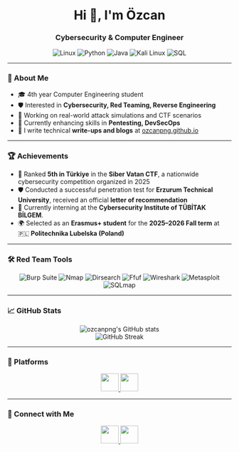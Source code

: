 <h1 align="center">Hi 👋, I'm Özcan</h1>
<h3 align="center">Cybersecurity & Computer Engineer</h3>

<p align="center">
  <img src="https://img.shields.io/badge/Linux-FCC624?style=flat-square&logo=linux&logoColor=black" alt="Linux"/>
  <img src="https://img.shields.io/badge/Python-3776AB?style=flat-square&logo=python&logoColor=white" alt="Python"/>
  <img src="https://img.shields.io/badge/Java-007396?style=flat-square&logo=java&logoColor=white" alt="Java"/>
  <img src="https://img.shields.io/badge/Kali%20Linux-557C94?style=flat-square&logo=kalilinux&logoColor=white" alt="Kali Linux"/>
  <img src="https://img.shields.io/badge/SQL-4479A1?style=flat-square&logo=postgresql&logoColor=white" alt="SQL"/>
</p>

---

### 🧠 About Me

- 🎓 4th year Computer Engineering student  
- 🛡️ Interested in **Cybersecurity, Red Teaming, Reverse Engineering**  
- 🧪 Working on real-world attack simulations and CTF scenarios  
- 🔭 Currently enhancing skills in **Pentesting, DevSecOps**  
- 📝 I write technical **write-ups and blogs** at [ozcanpng.github.io](https://ozcanpng.github.io)

---

### 🏆 Achievements

- 🥇 Ranked **5th in Türkiye** in the **Siber Vatan CTF**, a nationwide cybersecurity competition organized in 2025  
- 🛡️ Conducted a successful penetration test for **Erzurum Technical University**, received an official **letter of recommendation**  
- 🧪 Currently interning at the **Cybersecurity Institute of TÜBİTAK BİLGEM**.  
- 🌍 Selected as an **Erasmus+ student** for the **2025–2026 Fall term** at 🇵🇱 **Politechnika Lubelska (Poland)**  

---

### 🛠️ Red Team Tools

<p align="center">
  <img src="https://img.shields.io/badge/Burp%20Suite-ff7043?style=for-the-badge&logo=burpsuite&logoColor=white" alt="Burp Suite"/>
  <img src="https://img.shields.io/badge/Nmap-214478?style=for-the-badge&logo=gnupg&logoColor=white" alt="Nmap"/>
  <img src="https://img.shields.io/badge/Dirsearch-3776AB?style=for-the-badge&logo=gnu-bash&logoColor=white" alt="Dirsearch"/>
  <img src="https://img.shields.io/badge/Ffuf-4caf50?style=for-the-badge&logo=hackthebox&logoColor=white" alt="Ffuf"/>
  <img src="https://img.shields.io/badge/Wireshark-1679A7?style=for-the-badge&logo=wireshark&logoColor=white" alt="Wireshark"/>
  <img src="https://img.shields.io/badge/Metasploit-5e429f?style=for-the-badge&logo=metasploit&logoColor=white" alt="Metasploit"/>
  <img src="https://img.shields.io/badge/SQLmap-eb4034?style=for-the-badge&logo=sqlite&logoColor=white" alt="SQLmap"/>
</p>

---

### 📈 GitHub Stats

<p align="center">
  <img src="https://github-readme-stats.vercel.app/api?username=ozcanpng&show_icons=true&theme=tokyonight" alt="ozcanpng's GitHub stats"/>
  <br/>
  <img src="https://github-readme-streak-stats.herokuapp.com?user=ozcanpng&theme=tokyonight" alt="GitHub Streak"/>
</p>

---

### 🧩 Platforms

<p align="center">
  <a href="https://tryhackme.com/p/ozcan.png" target="_blank">
    <img src="https://img.shields.io/badge/TryHackMe-212c42?style=for-the-badge&logo=tryhackme&logoColor=red" height="40" />
  </a>
  <a href="https://app.hackviser.com/profile/ozcanpng" target="_blank">
    <img src="https://img.shields.io/badge/Hackviser-2E3440?style=for-the-badge&logo=verizon&logoColor=white" height="40" />
  </a>
</p>

---

### 🔗 Connect with Me

<p align="center">
  <a href="https://linkedin.com/in/özcanersan" target="_blank">
    <img src="https://img.shields.io/badge/-LinkedIn-0077B5?style=for-the-badge&logo=linkedin&logoColor=white" height="40" />
  </a>
  <a href="https://ozcanpng.github.io" target="_blank">
    <img src="https://img.shields.io/badge/-My%20Blog-000000?style=for-the-badge&logo=github&logoColor=white" height="40"/>
  </a>
</p>
